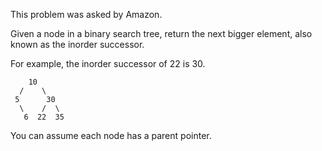 This problem was asked by Amazon.

Given a node in a binary search tree, return the next bigger element, also known as the inorder successor.

For example, the inorder successor of 22 is 30.
```
    10
  /    \
 5      30
  \    /  \
   6  22  35
```
You can assume each node has a parent pointer.
